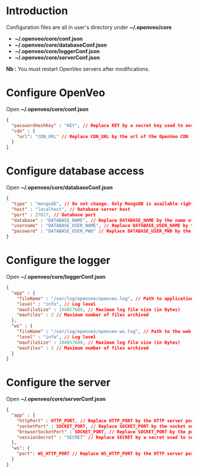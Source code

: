 # Introduction

Configuration files are all in user's directory under **~/.openveo/core**

- **~/.openveo/core/conf.json**
- **~/.openveo/core/databaseConf.json**
- **~/.openveo/core/loggerConf.json**
- **~/.openveo/core/serverConf.json**

**Nb :** You must restart OpenVeo servers after modifications.

# Configure OpenVeo

Open **~/.openveo/core/conf.json**

```json
{
  "passwordHashKey" : "KEY", // Replace KEY by a secret key used to encrypt users passwords
  "cdn" : {
    "url": "CDN_URL" // Replace CDN_URL by the url of the OpenVeo CDN (actually the OpenVeo server url)
  }
}
```

# Configure database access

Open **~/.openveo/core/databaseConf.json**

```json
{
  "type" : "mongodb", // Do not change. Only MongoDB is available right now
  "host" : "localhost", // Database server host
  "port" : 27017, // Database port
  "database" : "DATABASE_NAME", // Replace DATABASE_NAME by the name of the OpenVeo database
  "username" : "DATABASE_USER_NAME", // Replace DATABASE_USER_NAME by the name of the database user
  "password" : "DATABASE_USER_PWD" // Replace DATABASE_USER_PWD by the password of the database user
}
```

# Configure the logger

Open **~/.openveo/core/loggerConf.json**

```json
{
  "app" : {
    "fileName" : "/var/log/openveo/openveo.log", // Path to application log file
    "level" : "info", // Log level
    "maxFileSize" : 104857600, // Maximum log file size (in Bytes)
    "maxFiles" : 2 // Maximum number of files archived
  },
  "ws" : {
    "fileName" : "/var/log/openveo/openveo-ws.log", // Path to the web service log file
    "level" : "info", // Log level
    "maxFileSize" : 104857600, // Maximum log file size (in Bytes)
    "maxFiles" : 2 // Maximum number of files archived
  }
}
```

# Configure the server

Open **~/.openveo/core/serverConf.json**

```json
{
  "app" : {
    "httpPort" : HTTP_PORT, // Replace HTTP_PORT by the HTTP server port to use (e.g. 3000)
    "socketPort" : SOCKET_PORT, // Replace SOCKET_PORT by the socket server port to use (e.g. 3001)
    "browserSocketPort" : SOCKET_PORT, // Replace SOCKET_PORT by the port of the socket server to connect to from the browser (e.g. 3001)
    "sessionSecret" : "SECRET" // Replace SECRET by a secret used to secure HTTP sessions
  },
  "ws": {
    "port": WS_HTTP_PORT // Replace WS_HTTP_PORT by the HTTP server port to use (e.g. 3002)
  }
}
```
